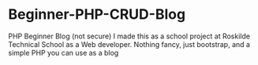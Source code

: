 # Beginner-PHP-CRUD-Blog
PHP Beginner Blog (not secure)
I made this as a school project at Roskilde Technical School as a Web developer.
Nothing fancy, just bootstrap, and a simple PHP you can use as a blog
